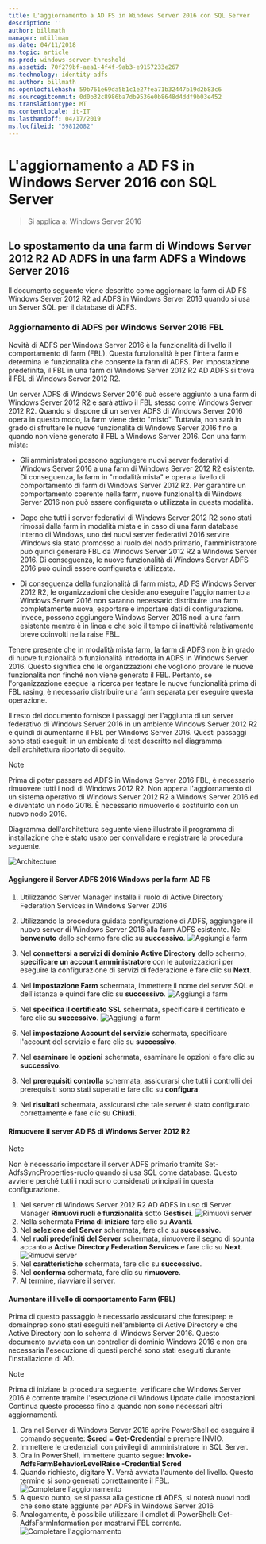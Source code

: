 ```yaml
---
title: L'aggiornamento a AD FS in Windows Server 2016 con SQL Server
description: ''
author: billmath
manager: mtillman
ms.date: 04/11/2018
ms.topic: article
ms.prod: windows-server-threshold
ms.assetid: 70f279bf-aea1-4f4f-9ab3-e9157233e267
ms.technology: identity-adfs
ms.author: billmath
ms.openlocfilehash: 59b761e69da5b1c1e27fea71b32447b19d2b83c6
ms.sourcegitcommit: 0d0b32c8986ba7db9536e0b8648d4ddf9b03e452
ms.translationtype: MT
ms.contentlocale: it-IT
ms.lasthandoff: 04/17/2019
ms.locfileid: "59812082"
---
```

# <a name="upgrading-to-ad-fs-in-windows-server-2016-with-sql-server"></a>L'aggiornamento a AD FS in Windows Server 2016 con SQL Server

>Si applica a: Windows Server 2016


## <a name="moving-from-a-windows-server-2012-r2-ad-fs-farm-to-a-windows-server-2016-ad-fs-farm"></a>Lo spostamento da una farm di Windows Server 2012 R2 AD ADFS in una farm ADFS a Windows Server 2016  
Il documento seguente viene descritto come aggiornare la farm di AD FS Windows Server 2012 R2 ad ADFS in Windows Server 2016 quando si usa un Server SQL per il database di ADFS.  

### <a name="upgrading-ad-fs-to-windows-server-2016-fbl"></a>Aggiornamento di ADFS per Windows Server 2016 FBL  
Novità di ADFS per Windows Server 2016 è la funzionalità di livello il comportamento di farm (FBL).   Questa funzionalità è per l'intera farm e determina le funzionalità che consente la farm di ADFS.   Per impostazione predefinita, il FBL in una farm di Windows Server 2012 R2 AD ADFS si trova il FBL di Windows Server 2012 R2.  

Un server ADFS di Windows Server 2016 può essere aggiunto a una farm di Windows Server 2012 R2 e sarà attivo il FBL stesso come Windows Server 2012 R2.  Quando si dispone di un server ADFS di Windows Server 2016 opera in questo modo, la farm viene detto "misto".  Tuttavia, non sarà in grado di sfruttare le nuove funzionalità di Windows Server 2016 fino a quando non viene generato il FBL a Windows Server 2016.  Con una farm mista:  

-   Gli amministratori possono aggiungere nuovi server federativi di Windows Server 2016 a una farm di Windows Server 2012 R2 esistente.  Di conseguenza, la farm in "modalità mista" e opera a livello di comportamento di farm di Windows Server 2012 R2.  Per garantire un comportamento coerente nella farm, nuove funzionalità di Windows Server 2016 non può essere configurata o utilizzata in questa modalità.  

-   Dopo che tutti i server federativi di Windows Server 2012 R2 sono stati rimossi dalla farm in modalità mista e in caso di una farm database interno di Windows, uno dei nuovi server federativi 2016 servire Windows sia stato promosso al ruolo del nodo primario, l'amministratore può quindi generare FBL da Windows Server 2012 R2 a Windows Server 2016.  Di conseguenza, le nuove funzionalità di Windows Server ADFS 2016 può quindi essere configurata e utilizzata.  

-   Di conseguenza della funzionalità di farm misto, AD FS Windows Server 2012 R2, le organizzazioni che desiderano eseguire l'aggiornamento a Windows Server 2016 non saranno necessario distribuire una farm completamente nuova, esportare e importare dati di configurazione.  Invece, possono aggiungere Windows Server 2016 nodi a una farm esistente mentre è in linea e che solo il tempo di inattività relativamente breve coinvolti nella raise FBL.  

Tenere presente che in modalità mista farm, la farm di ADFS non è in grado di nuove funzionalità o funzionalità introdotta in ADFS in Windows Server 2016.  Questo significa che le organizzazioni che vogliono provare le nuove funzionalità non finché non viene generato il FBL.  Pertanto, se l'organizzazione esegue la ricerca per testare le nuove funzionalità prima di FBL rasing, è necessario distribuire una farm separata per eseguire questa operazione.  

Il resto del documento fornisce i passaggi per l'aggiunta di un server federativo di Windows Server 2016 in un ambiente Windows Server 2012 R2 e quindi di aumentarne il FBL per Windows Server 2016.  Questi passaggi sono stati eseguiti in un ambiente di test descritto nel diagramma dell'architettura riportato di seguito.  

> [!NOTE]  
> Prima di poter passare ad ADFS in Windows Server 2016 FBL, è necessario rimuovere tutti i nodi di Windows 2012 R2.  Non appena l'aggiornamento di un sistema operativo di Windows Server 2012 R2 a Windows Server 2016 ed è diventato un nodo 2016.  È necessario rimuoverlo e sostituirlo con un nuovo nodo 2016.  

Diagramma dell'architettura seguente viene illustrato il programma di installazione che è stato usato per convalidare e registrare la procedura seguente.

![Architecture](media/Upgrading-to-AD-FS-in-Windows-Server-2016-SQL/arch.png) 


#### <a name="join-the-windows-2016-ad-fs-server-to-the-ad-fs-farm"></a>Aggiungere il Server ADFS 2016 Windows per la farm AD FS

1.  Utilizzando Server Manager installa il ruolo di Active Directory Federation Services in Windows Server 2016  

2.  Utilizzando la procedura guidata configurazione di ADFS, aggiungere il nuovo server di Windows Server 2016 alla farm ADFS esistente.  Nel **benvenuto** dello schermo fare clic su **successivo**.
 ![Aggiungi a farm](media/Upgrading-to-AD-FS-in-Windows-Server-2016-SQL/configure1.png)  
3.  Nel **connettersi a servizi di dominio Active Directory** dello schermo, s**pecificare un account amministratore** con le autorizzazioni per eseguire la configurazione di servizi di federazione e fare clic su **Next**.
4.  Nel **impostazione Farm** schermata, immettere il nome del server SQL e dell'istanza e quindi fare clic su **successivo**.
![Aggiungi a farm](media/Upgrading-to-AD-FS-in-Windows-Server-2016-SQL/configure3.png)
5.  Nel **specifica il certificato SSL** schermata, specificare il certificato e fare clic su **successivo**.
![Aggiungi a farm](media/Upgrading-to-AD-FS-in-Windows-Server-2016-SQL/configure4.png)
6.  Nel **impostazione Account del servizio** schermata, specificare l'account del servizio e fare clic su **successivo**. 
7.  Nel **esaminare le opzioni** schermata, esaminare le opzioni e fare clic su **successivo**. 
8.  Nel **prerequisiti controlla** schermata, assicurarsi che tutti i controlli dei prerequisiti sono stati superati e fare clic su **configura**.
9.  Nel **risultati** schermata, assicurarsi che tale server è stato configurato correttamente e fare clic su **Chiudi**.
 
   
#### <a name="remove-the-windows-server-2012-r2-ad-fs-server"></a>Rimuovere il server AD FS di Windows Server 2012 R2

>[!NOTE]
>Non è necessario impostare il server ADFS primario tramite Set-AdfsSyncProperties-ruolo quando si usa SQL come database.  Questo avviene perché tutti i nodi sono considerati principali in questa configurazione.

1.  Nel server di Windows Server 2012 R2 AD ADFS in uso di Server Manager **Rimuovi ruoli e funzionalità** sotto **Gestisci**. 
![Rimuovi server](media/Upgrading-to-AD-FS-in-Windows-Server-2016-SQL/remove1.png)
2.  Nella schermata **Prima di iniziare** fare clic su **Avanti**.
3.  Nel **selezione del Server** schermata, fare clic su **successivo**.
4.  Nel **ruoli predefiniti del Server** schermata, rimuovere il segno di spunta accanto a **Active Directory Federation Services** e fare clic su **Next**.
![Rimuovi server](media/Upgrading-to-AD-FS-in-Windows-Server-2016-SQL/remove2.png)
5.  Nel **caratteristiche** schermata, fare clic su **successivo**.
6.  Nel **conferma** schermata, fare clic su **rimuovere**.
7.  Al termine, riavviare il server.
     
#### <a name="raise-the-farm-behavior-level-fbl"></a>Aumentare il livello di comportamento Farm (FBL)
Prima di questo passaggio è necessario assicurarsi che forestprep e domainprep sono stati eseguiti nell'ambiente di Active Directory e che Active Directory con lo schema di Windows Server 2016.  Questo documento avviata con un controller di dominio Windows 2016 e non era necessaria l'esecuzione di questi perché sono stati eseguiti durante l'installazione di AD.

>[!NOTE]
>Prima di iniziare la procedura seguente, verificare che Windows Server 2016 è corrente tramite l'esecuzione di Windows Update dalle impostazioni.  Continua questo processo fino a quando non sono necessari altri aggiornamenti. 

1. Ora nel Server di Windows Server 2016 aprire PowerShell ed eseguire il comando seguente: **$cred = Get-Credential** e premere INVIO.
2. Immettere le credenziali con privilegi di amministratore in SQL Server.
3. Ora in PowerShell, immettere quanto segue: **Invoke-AdfsFarmBehaviorLevelRaise -Credential $cred**
2. Quando richiesto, digitare **Y**.  Verrà avviata l'aumento del livello.  Questo termine si sono generati correttamente il FBL.  
![Completare l'aggiornamento](media/Upgrading-to-AD-FS-in-Windows-Server-2016-SQL/finish1.png)
3. A questo punto, se si passa alla gestione di ADFS, si noterà nuovi nodi che sono state aggiunte per ADFS in Windows Server 2016  
4. Analogamente, è possibile utilizzare il cmdlet di PowerShell:  Get-AdfsFarmInformation per mostrarvi FBL corrente.  
![Completare l'aggiornamento](media/Upgrading-to-AD-FS-in-Windows-Server-2016-SQL/finish2.png)
